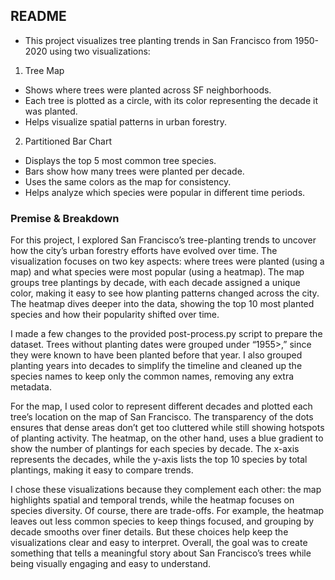 ## README
- This project visualizes tree planting trends in San Francisco from 1950-2020 using two visualizations:
1. Tree Map
  - Shows where trees were planted across SF neighborhoods.
  - Each tree is plotted as a circle, with its color representing the decade it was planted.
  - Helps visualize spatial patterns in urban forestry.

2. Partitioned Bar Chart
  - Displays the top 5 most common tree species.
  - Bars show how many trees were planted per decade.
  - Uses the same colors as the map for consistency.
  - Helps analyze which species were popular in different time periods.

### Premise & Breakdown
For this project, I explored San Francisco’s tree-planting trends to 
uncover how the city’s urban forestry efforts have evolved over time. The 
visualization focuses on two key aspects: where trees were planted (using a map) 
and what species were most popular (using a heatmap). The map groups tree 
plantings by decade, with each decade assigned a unique color, making it easy to 
see how planting patterns changed across the city. The heatmap dives deeper into 
the data, showing the top 10 most planted species and how their popularity shifted 
over time. 

I made a few changes to the provided post-process.py script to prepare the 
dataset. Trees without planting dates were grouped under “1955>,” since they were 
known to have been planted before that year. I also grouped planting years into 
decades to simplify the timeline and cleaned up the species names to keep only the 
common names, removing any extra metadata. 

For the map, I used color to represent different decades and plotted each 
tree’s location on the map of San Francisco. The transparency of the dots ensures 
that dense areas don’t get too cluttered while still showing hotspots of planting 
activity. The heatmap, on the other hand, uses a blue gradient to show the number 
of plantings for each species by decade. The x-axis represents the decades, while 
the y-axis lists the top 10 species by total plantings, making it easy to compare 
trends. 

I chose these visualizations because they complement each other: the map 
highlights spatial and temporal trends, while the heatmap focuses on species 
diversity. Of course, there are trade-offs. For example, the heatmap leaves out less common species to keep things focused, and grouping by decade smooths over finer details. But these choices help keep the visualizations clear and easy to 
interpret. Overall, the goal was to create something that tells a meaningful story 
about San Francisco’s trees while being visually engaging and easy to understand. 
